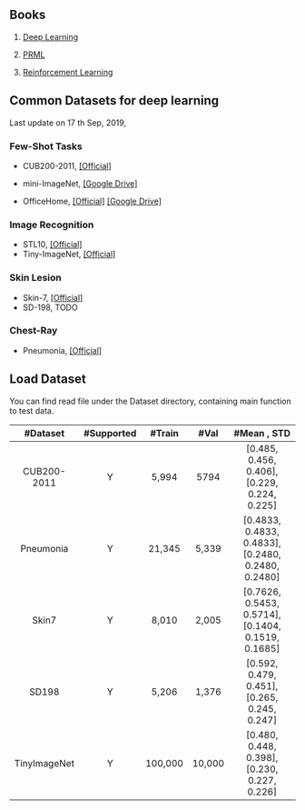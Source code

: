 

## Books

1. [Deep Learning](https://github.com/janishar/mit-deep-learning-book-pdf)

2. [PRML](./Books/PRML-2006.pdf)
3. [Reinforcement Learning](https://web.stanford.edu/class/psych209/Readings/SuttonBartoIPRLBook2ndEd.pdf)

## Common Datasets for deep learning

Last update on 17 th Sep, 2019, 

###  Few-Shot Tasks

- CUB200-2011, [[Official]](http://www.vision.caltech.edu/visipedia/CUB-200.html)

- mini-ImageNet,  [[Google Drive]](https://drive.google.com/uc?export=download&confirm=qgVQ&id=1HkgrkAwukzEZA0TpO7010PkAOREb2Nuk)  

- OfficeHome, [[Official]](http://hemanthdv.org/OfficeHome-Dataset) [[Google Drive]](https://drive.google.com/file/d/0B81rNlvomiwed0V1YUxQdC1uOTg/view) 

### Image Recognition

* STL10, [[Official]](https://cs.stanford.edu/~acoates/stl10/) 
* Tiny-ImageNet,  [[Official]](https://tiny-imagenet.herokuapp.com)

### Skin Lesion

* Skin-7, [[Official]](https://challenge2018.isic-archive.com/participate/)
* SD-198,  TODO

### Chest-Ray

* Pneumonia, [[Official]](https://www.kaggle.com/c/rsna-pneumonia-detection-challenge)



## Load Dataset

You can find read file under the Dataset directory, containing main function to test data.

|   #Dataset   | #Supported | #Train  |  #Val  |                    #Mean ,  STD                    |
| :----------: | :--------: | :-----: | :----: | :------------------------------------------------: |
| CUB200-2011  |     Y      |  5,994  |  5794  |    [0.485, 0.456, 0.406], [0.229, 0.224, 0.225]    |
|  Pneumonia   |     Y      | 21,345  | 5,339  | [0.4833, 0.4833, 0.4833], [0.2480, 0.2480, 0.2480] |
|    Skin7     |     Y      |  8,010  | 2,005  | [0.7626, 0.5453, 0.5714], [0.1404, 0.1519, 0.1685] |
|    SD198     |     Y      |  5,206  | 1,376  |    [0.592, 0.479, 0.451], [0.265, 0.245, 0.247]    |
| TinyImageNet |     Y      | 100,000 | 10,000 |    [0.480, 0.448, 0.398], [0.230, 0.227, 0.226]    |

